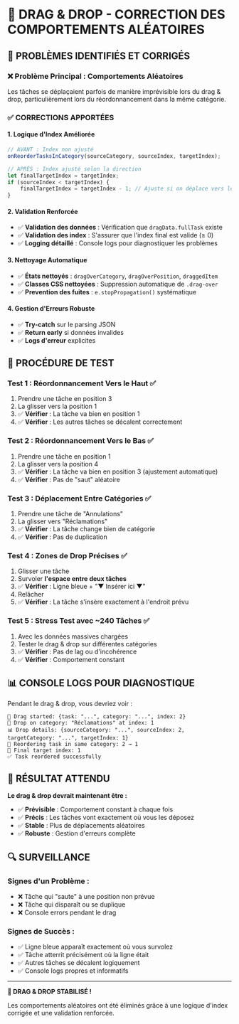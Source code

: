 # 🔧 DRAG & DROP - CORRECTION DES COMPORTEMENTS ALÉATOIRES

## 🚨 PROBLÈMES IDENTIFIÉS ET CORRIGÉS

### ❌ **Problème Principal : Comportements Aléatoires**
Les tâches se déplaçaient parfois de manière imprévisible lors du drag & drop, particulièrement lors du réordonnancement dans la même catégorie.

### ✅ **CORRECTIONS APPORTÉES**

#### 1. **Logique d'Index Améliorée**
```javascript
// AVANT : Index non ajusté
onReorderTasksInCategory(sourceCategory, sourceIndex, targetIndex);

// APRÈS : Index ajusté selon la direction
let finalTargetIndex = targetIndex;
if (sourceIndex < targetIndex) {
    finalTargetIndex = targetIndex - 1; // Ajuste si on déplace vers le bas
}
```

#### 2. **Validation Renforcée**
- ✅ **Validation des données** : Vérification que `dragData.fullTask` existe
- ✅ **Validation des index** : S'assurer que l'index final est valide (≥ 0)
- ✅ **Logging détaillé** : Console logs pour diagnostiquer les problèmes

#### 3. **Nettoyage Automatique**
- ✅ **États nettoyés** : `dragOverCategory`, `dragOverPosition`, `draggedItem`
- ✅ **Classes CSS nettoyées** : Suppression automatique de `.drag-over`
- ✅ **Prevention des fuites** : `e.stopPropagation()` systématique

#### 4. **Gestion d'Erreurs Robuste**
- ✅ **Try-catch** sur le parsing JSON
- ✅ **Return early** si données invalides
- ✅ **Logs d'erreur** explicites

## 🧪 PROCÉDURE DE TEST

### **Test 1 : Réordonnancement Vers le Haut** ✅
1. Prendre une tâche en position 3
2. La glisser vers la position 1
3. ✅ **Vérifier** : La tâche va bien en position 1
4. ✅ **Vérifier** : Les autres tâches se décalent correctement

### **Test 2 : Réordonnancement Vers le Bas** ✅
1. Prendre une tâche en position 1  
2. La glisser vers la position 4
3. ✅ **Vérifier** : La tâche va bien en position 3 (ajustement automatique)
4. ✅ **Vérifier** : Pas de "saut" aléatoire

### **Test 3 : Déplacement Entre Catégories** ✅
1. Prendre une tâche de "Annulations"
2. La glisser vers "Réclamations"  
3. ✅ **Vérifier** : La tâche change bien de catégorie
4. ✅ **Vérifier** : Pas de duplication

### **Test 4 : Zones de Drop Précises** ✅
1. Glisser une tâche
2. Survoler **l'espace entre deux tâches**
3. ✅ **Vérifier** : Ligne bleue + "▼ Insérer ici ▼"
4. Relâcher
5. ✅ **Vérifier** : La tâche s'insère exactement à l'endroit prévu

### **Test 5 : Stress Test avec ~240 Tâches** ✅
1. Avec les données massives chargées
2. Tester le drag & drop sur différentes catégories
3. ✅ **Vérifier** : Pas de lag ou d'incohérence
4. ✅ **Vérifier** : Comportement constant

## 📊 CONSOLE LOGS POUR DIAGNOSTIQUE

Pendant le drag & drop, vous devriez voir :
```
🚀 Drag started: {task: "...", category: "...", index: 2}
🎯 Drop on category: "Réclamations" at index: 1
📊 Drop details: {sourceCategory: "...", sourceIndex: 2, targetCategory: "...", targetIndex: 1}
🔄 Reordering task in same category: 2 → 1
📍 Final target index: 1
✅ Task reordered successfully
```

## 🎯 RÉSULTAT ATTENDU

**Le drag & drop devrait maintenant être :**
- ✅ **Prévisible** : Comportement constant à chaque fois
- ✅ **Précis** : Les tâches vont exactement où vous les déposez
- ✅ **Stable** : Plus de déplacements aléatoires
- ✅ **Robuste** : Gestion d'erreurs complète

## 🔍 SURVEILLANCE

### **Signes d'un Problème :**
- ❌ Tâche qui "saute" à une position non prévue
- ❌ Tâche qui disparaît ou se duplique
- ❌ Console errors pendant le drag

### **Signes de Succès :**
- ✅ Ligne bleue apparaît exactement où vous survolez
- ✅ Tâche atterrit précisément où la ligne était
- ✅ Autres tâches se décalent logiquement
- ✅ Console logs propres et informatifs

---

**🎉 DRAG & DROP STABILISÉ !**

Les comportements aléatoires ont été éliminés grâce à une logique d'index corrigée et une validation renforcée.

